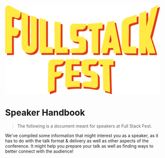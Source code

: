 ![](/assets/logo.png)

# Speaker Handbook

> The following is a document meant for speakers at Full Stack Fest.

We've compiled some information that might interest you as a speaker, as it has to do with the talk format & delivery as well as other aspects of the conference. It might help you prepare your talk as well as finding ways to better connect with the audience!